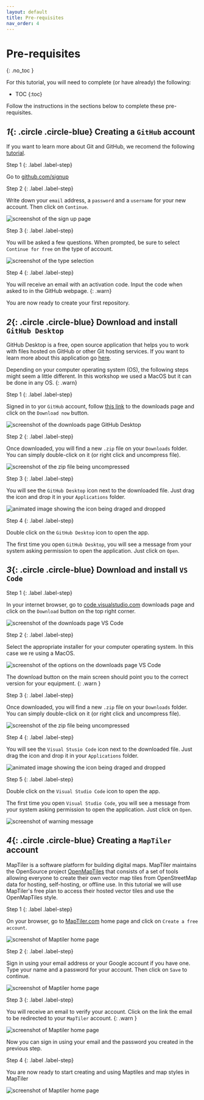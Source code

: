 ```yaml
---
layout: default
title: Pre-requisites
nav_order: 4
---
```

# Pre-requisites
{: .no_toc }

For this tutorial, you will need to complete (or have already) the following:
- TOC
{:toc}

Follow the instructions in the sections below to complete these pre-requisites.

## *1*{: .circle .circle-blue} Creating a `GitHub` account

If you want to learn more about Git and GitHub, we recomend the following [tutorial](https://ubc-library-rc.github.io/intro-git/). 

Step 1
{: .label .label-step}

Go to [github.com/signup](https://github.com/signup?ref_cta=Sign+up&ref_loc=header+logged+out&ref_page=%2F&source=header-home)

Step 2
{: .label .label-step}

Write down your `email` address, a `password` and a `username` for your new account. Then click on `Continue`.

![screenshot of the sign up page](/img/gitsign.png)

Step 3
{: .label .label-step}

You will be asked a few questions.
When prompted, be sure to select `Continue for free` on the type of account.

![screenshot of the type selection](/img/gitfree.png)

Step 4
{: .label .label-step}

You will receive an email with an activation code. Input the code when asked to in the GitHub webpage.
{: .warn}

You are now ready to create your first repository.

## *2*{: .circle .circle-blue} Download and install `GitHub Desktop`

GitHub Desktop is a free, open source application that helps you to work with files hosted on GitHub or other Git hosting services.
If you want to learn more about this application go [here](https://docs.github.com/en/desktop/overview/about-github-desktop).

Depending on your computer operating system (OS), the following steps might seem a little different. In this workshop we used a MacOS but it can be done in any OS. 
{: .warn}

Step 1
{: .label .label-step}

Signed in to yor `GitHub` account, follow [this link](https://github.com/apps/desktop/?ref_cta=download+desktop&ref_loc=installing+github+desktop&ref_page=docs) to the downloads page and click on the `Download now` button.

![screenshot of the downloads page GitHub Desktop](/img/gitdown1.png)

Step 2
{: .label .label-step}

Once downloaded, you will find a new `.zip` file on your `Downloads` folder. 
You can simply double-click on it (or right click and uncompress file).

![screenshot of the zip file being uncompressed](/img/gitdown2.png)

Step 3
{: .label .label-step}

You will see the `GitHub Desktop` icon next to the downloaded file. Just drag the icon and drop it in your `Applications` folder.

![animated image showing the icon being draged and dropped](/img/gitdown3.gif)

Step 4
{: .label .label-step}

Double click on the `GitHub Desktop` icon to open the app.

The first time you open `GitHub Desktop`, you will see a message from your system asking permission to open the application. Just click on `Open`.

## *3*{: .circle .circle-blue} Download and install `VS Code`

Step 1
{: .label .label-step}

In your internet browser, go to [code.visualstudio.com](https://code.visualstudio.com/) downloads page and click on the `Download` button on the top right corner.

![screenshot of the downloads page VS Code](/img/vscodedown1.png)

Step 2
{: .label .label-step}

Select the appropriate installer for your computer operating system. In this case we re using a MacOS.

![screenshot of the options on the downloads page VS Code](/img/vscodedown2.png)

The download button on the main screen should point you to the correct version for your equipment.
{: .warn }

Step 3
{: .label .label-step}

Once downloaded, you will find a new `.zip` file on your `Downloads` folder. 
You can simply double-click on it (or right click and uncompress file).

![screenshot of the zip file being uncompressed](/img/vscodedown3.png)

Step 4
{: .label .label-step}

You will see the `Visual Stusio Code` icon next to the downloaded file. Just drag the icon and drop it in your `Applications` folder.

![animated image showing the icon being draged and dropped](/img/vscodedown4.gif)

Step 5
{: .label .label-step}

Double click on the `Visual Studio Code` icon to open the app.

The first time you open `Visual Studio Code`, you will see a message from your system asking permission to open the application. Just click on `Open`.

![screenshot of warning message](/img/vscodedown5.png)

## *4*{: .circle .circle-blue} Creating a `MapTiler` account

MapTiler is a software platform for building digital maps. 
MapTiler maintains the OpenSource project [OpenMapTiles](https://openmaptiles.org/) that consists of a set of tools allowing everyone to create their own vector map tiles from OpenStreetMap data for hosting, self-hosting, or offline use.
In this tutorial we will use MapTiler's free plan to access their hosted vector tiles and use the OpenMapTiles style.

Step 1
{: .label .label-step}

On your browser, go to [MapTiler.com](https://www.maptiler.com/) home page and click on `Create a free account`.

![screenshot of Maptiler home page](/img/mpdown1.png)

Step 2
{: .label .label-step}

Sign in using your email address or your Google account if you have one.
Type your name and a password for your account. Then click on `Save` to continue.

![screenshot of Maptiler home page](/img/mpdown2.png)

Step 3
{: .label .label-step}

You will receive an email to verify your account. Click on the link the email to be redirected to your `MapTiler` account.
{: .warn }

![screenshot of Maptiler home page](/img/mpdown3.png)

Now you can sign in using your email and the password you created in the previous step.

Step 4
{: .label .label-step}

You are now ready to start creating and using Maptiles and map styles in MapTiler

![screenshot of Maptiler home page](/img/mpdown4.png)
